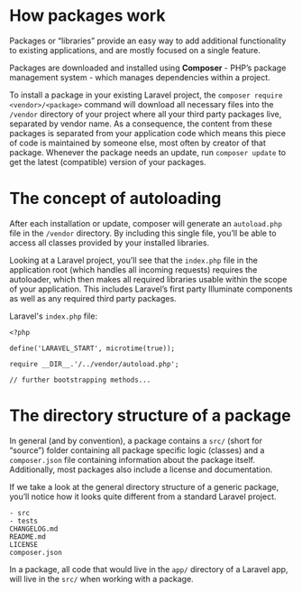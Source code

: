 # How packages work
Packages or “libraries” provide an easy way to add additional functionality to existing applications, and are mostly focused on a single feature.

Packages are downloaded and installed using **Composer** - PHP’s package management system - which manages dependencies within a project.

To install a package in your existing Laravel project, the `composer require <vendor>/<package>` command will download all necessary files into the `/vendor` directory of your project where all your third party packages live, separated by vendor name. As a consequence, the content from these packages is separated from your application code which means this piece of code is maintained by someone else, most often by creator of that package. Whenever the package needs an update, run `composer update` to get the latest (compatible) version of your packages.

# The concept of autoloading
After each installation or update, composer will generate an `autoload.php` file in the `/vendor` directory. By including this single file, you’ll be able to access all classes provided by your installed libraries.

Looking at a Laravel project, you’ll see that the `index.php` file in the application root (which handles all incoming requests) requires the autoloader, which then makes all required libraries usable within the scope of your application. This includes Laravel’s first party Illuminate components as well as any required third party packages.

Laravel's `index.php` file:
```
<?php

define('LARAVEL_START', microtime(true));

require __DIR__.'/../vendor/autoload.php';

// further bootstrapping methods...
```

# The directory structure of a package
In general (and by convention), a package contains a `src/` (short for “source”) folder containing all package specific logic (classes) and a `composer.json` file containing information about the package itself. Additionally, most packages also include a license and documentation.

If we take a look at the general directory structure of a generic package, you’ll notice how it looks quite different from a standard Laravel project.

```
- src
- tests
CHANGELOG.md
README.md
LICENSE
composer.json
```

In a package, all code that would live in the `app/` directory of a Laravel app, will live in the `src/` when working with a package.
